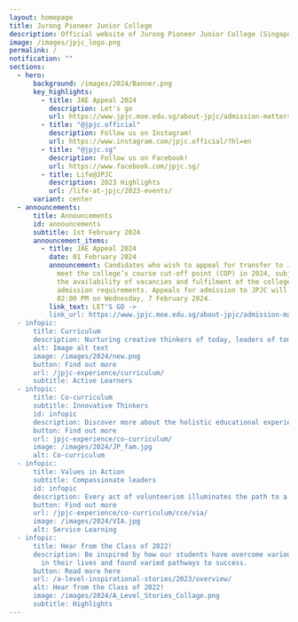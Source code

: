 ```yaml
---
layout: homepage
title: Jurong Pioneer Junior College
description: Official website of Jurong Pioneer Junior College (Singapore)
image: /images/jpjc_logo.png
permalink: /
notification: ""
sections:
  - hero:
      background: /images/2024/Banner.png
      key_highlights:
        - title: JAE Appeal 2024
          description: Let's go
          url: https://www.jpjc.moe.edu.sg/about-jpjc/admission-matters/jaeappeals2024/
        - title: "@jpjc.official"
          description: Follow us on Instagram!
          url: https://www.instagram.com/jpjc.official/?hl=en
        - title: "@jpjc.sg"
          description: Follow us on Facebook!
          url: https://www.facebook.com/jpjc.sg/
        - title: Life@JPJC
          description: 2023 Highlights
          url: /life-at-jpjc/2023-events/
      variant: center
  - announcements:
      title: Announcements
      id: announcements
      subtitle: 1st February 2024
      announcement_items:
        - title: JAE Appeal 2024
          date: 01 February 2024
          announcement: Candidates who wish to appeal for transfer to JPJC will need to
            meet the college’s course cut-off point (COP) in 2024, subject to
            the availability of vacancies and fulfilment of the college’s
            admission requirements. Appeals for admission to JPJC will end at
            02:00 PM on Wednesday, 7 February 2024.
          link_text: LET'S GO ->
          link_url: https://www.jpjc.moe.edu.sg/about-jpjc/admission-matters/jae2024/
  - infopic:
      title: Curriculum
      description: Nurturing creative thinkers of today, leaders of tomorrow
      alt: Image alt text
      image: /images/2024/new.png
      button: Find out more
      url: /jpjc-experience/curriculum/
      subtitle: Active Learners
  - infopic:
      title: Co-curriculum
      subtitle: Innovative Thinkers
      id: infopic
      description: Discover more about the holistic educational experiences JPJC offers!
      button: Find out more
      url: jpjc-experience/co-curriculum/
      image: /images/2024/JP_fam.jpg
      alt: Co-curriculum
  - infopic:
      title: Values in Action
      subtitle: Compassionate leaders
      id: infopic
      description: Every act of volunteerism illuminates the path to a kinder world for all.
      button: Find out more
      url: /jpjc-experience/co-curriculum/cce/via/
      image: /images/2024/VIA.jpg
      alt: Service Learning
  - infopic:
      title: Hear from the Class of 2022!
      description: Be inspired by how our students have overcome various difficulties
        in their lives and found varied pathways to success.
      button: Read more here
      url: /a-level-inspirational-stories/2023/overview/
      alt: Hear from the Class of 2022!
      image: /images/2024/A_Level_Stories_Collage.png
      subtitle: Highlights
---
```

